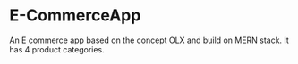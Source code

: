 # E-CommerceApp
An E commerce app based on the concept OLX and build on MERN stack.
It has 4 product categories.
